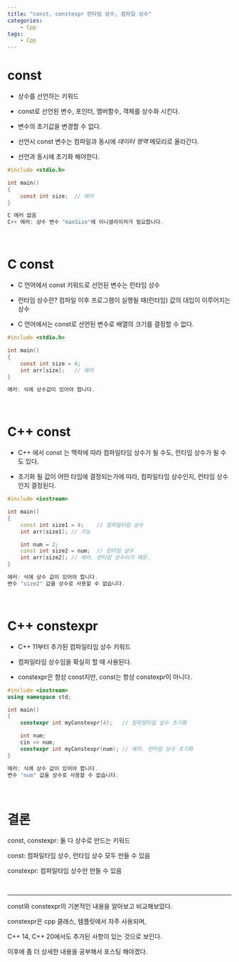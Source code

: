 ```yaml
---
title: "const, constexpr 런타임 상수, 컴파일 상수"
categories:
    - Cpp
tags:
    - Cpp
---
```


# const

- 상수를 선언하는 키워드

- const로 선언된 변수, 포인터, 멤버함수, 객체를 상수화 시킨다.

- 변수의 초기값을 변경할 수 없다.

- 선언시 const 변수는 컴파일과 동시에 *데이터 영역*  메모리로 올라간다.

- 선언과 동시에 초기화 해야한다.

```c
#include <stdio.h>

int main()
{
    const int size;  // 에러
}
```
```c
C 에러 없음
C++ 에러: 상수 변수 "maxSize"에 이니셜라이저가 필요합니다.
```

<br>

# C const

- C 언어에서 const 키워드로 선언된 변수는 런타임 상수

- 런타임 상수란? 컴파일 이후 프로그램이 실행될 때(런타임) 값의 대입이 이루어지는 상수

- C 언어에서는 const로 선언된 변수로 배열의 크기를 결정할 수 없다.

```c
#include <stdio.h>

int main()
{
	const int size = 4;
	int arr[size];   // 에러
}
```
```c
에러: 식에 상수값이 있어야 합니다.
```

<br>

# C++ const

- C++ 에서 const 는 맥락에 따라 컴파일타임 상수가 될 수도, 런타임 상수가 될 수도 있다.

- 초기화 될 값이 어떤 타임에 결정되는가에 따라, 컴파일타임 상수인지, 런타임 상수인지 결정된다.

```cpp
#include <iostream>

int main()
{
	const int size1 = 4;    // 컴파일타임 상수
	int arr[size1];	// 가능

	int num = 2;
	const int size2 = num;  // 런타임 상수
	int arr[size2];	// 에러. 런타임 상수이기 때문.
}
```
```cpp
에러: 식에 상수 값이 있어야 합니다.
변수 "size2" 값을 상수로 사용할 수 없습니다.
```

<br>

# C++ constexpr

- C++ 11부터 추가된 컴파일타임 상수 키워드

- 컴파일타임 상수임을 확실히 할 때 사용된다.

- constexpr은 항상 const지만, const는 항상 constexpr이 아니다.


```cpp
#include <iostream>
using namespace std;

int main()
{
	constexpr int myConstexpr(4);   // 컴파일타임 상수 초기화

	int num;
	cin >> num;
	constexpr int myConstexpr(num); // 에러. 런타임 상수 초기화
}
```
```cpp
에러: 식에 상수 값이 있어야 합니다.
변수 "num" 값을 상수로 사용할 수 없습니다.
```

<br>

# 결론

const, constexpr: 둘 다 상수로 만드는 키워드

const: 컴파일타임 상수, 런타임 상수 모두 만들 수 있음

constexpr: 컴파일타임 상수만 만들 수 있음

<br>

---

const와 constexpr의 기본적인 내용을 알아보고 비교해보았다.

constexpr은 cpp 클래스, 템플릿에서 자주 사용되며, 

C++ 14, C++ 20에서도 추가된 사항이 있는 것으로 보인다.

이후에 좀 더 상세한 내용을 공부해서 포스팅 해야겠다.
